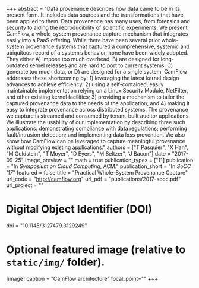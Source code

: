 +++
abstract = "Data provenance describes how data came to be in its present form. It includes data sources and the transformations that have been applied to them. Data provenance has many uses, from forensics and security to aiding the reproducibility of scientific experiments. We present CamFlow, a whole-system provenance capture mechanism that integrates easily into a PaaS offering. While there have been several prior whole-system provenance systems that captured a comprehensive, systemic and ubiquitous record of a system’s behavior, none have been widely adopted. They either A) impose too much overhead, B) are designed for long-outdated kernel releases and are hard to port to current systems, C) generate too much data, or D) are designed for a single system. CamFlow addresses these shortcoming by: 1) leveraging the latest kernel design advances to achieve efficiency; 2) using a self-contained, easily maintainable implementation relying on a Linux Security Module, NetFilter, and other existing kernel facilities; 3) providing a mechanism to tailor the captured provenance data to the needs of the application; and 4) making it easy to integrate provenance across distributed systems. The provenance we capture is streamed and consumed by tenant-built auditor applications. We illustrate the usability of our implementation by describing three such applications: demonstrating compliance with data regulations; performing fault/intrusion detection; and implementing data loss prevention. We also show how CamFlow can be leveraged to capture meaningful provenance without modifying existing applications."
authors = ["T Pasquier", "X Han", "M Goldstein", "T Moyer", "D Eyers", "M Seltzer", "J Bacon"]
date = "2017-09-25"
image_preview = ""
math = true
publication_types = ["1"]
publication = "In *Symposium on Cloud Computing*, ACM."
publication_short = "In *SoCC '17*"
featured = false
title = "Practical Whole-System Provenance Capture"
url_code = "http://camflow.org"
url_pdf = "publications/2017-socc.pdf"
url_project = ""

# Digital Object Identifier (DOI)
doi = "10.1145/3127479.3129249"

# Optional featured image (relative to `static/img/` folder).
[image]
caption = "CamFlow architecture"
focal_point=""
+++

